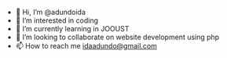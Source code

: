 - 👋 Hi, I’m @adundoida
- 👀 I’m interested in coding
- 🌱 I’m currently learning in JOOUST
- 💞️ I’m looking to collaborate on website development using php
- 📫 How to reach me idaadundo@gmail.com

<!---
adundoida/adundoida is a ✨ special ✨ repository because its `README.md` (this file) appears on your GitHub profile.
You can click the Preview link to take a look at your changes.
--->
